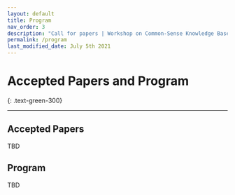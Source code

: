 ```yaml
---
layout: default
title: Program
nav_order: 3
description: "Call for papers | Workshop on Common-Sense Knowledge Bases at AKBC 2021"
permalink: /program
last_modified_date: July 5th 2021
---
```


# Accepted Papers and Program
{: .text-green-300}

--- 

## Accepted Papers
TBD

## Program

TBD